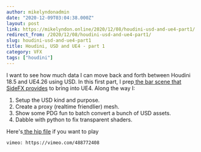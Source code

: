 ```yaml
---
author: mikelyndonadmin
date: "2020-12-09T03:04:38.000Z"
layout: post
link: https://mikelyndon.online/2020/12/08/houdini-usd-and-ue4-part1/
redirect_from: /2020/12/08/houdini-usd-and-ue4-part1/
slug: houdini-usd-and-ue4-part1
title: Houdini, USD and UE4 - part 1
category: VFX
tags: ["houdini"]
---
```


I want to see how much data I can move back and forth between Houdini 18.5 and UE4.26 using USD. In this first part, I prep[ the bar scene that SideFX provides](https://www.sidefx.com/contentlibrary/bar-scene/) to bring into UE4. Along the way I:

1. Setup the USD kind and purpose.
2. Create a proxy (realtime friendlier) mesh.
3. Show some PDG fun to batch convert a bunch of USD assets.
4. Dabble with python to fix transparent shaders.

Here's[ the hip file](https://www.icloud.com/iclouddrive/0i5e3Ubqr4fgeuS6oL6vPreUA#bar_scene_asset_prep_ue4) if you want to play

`vimeo: https://vimeo.com/488772408`
